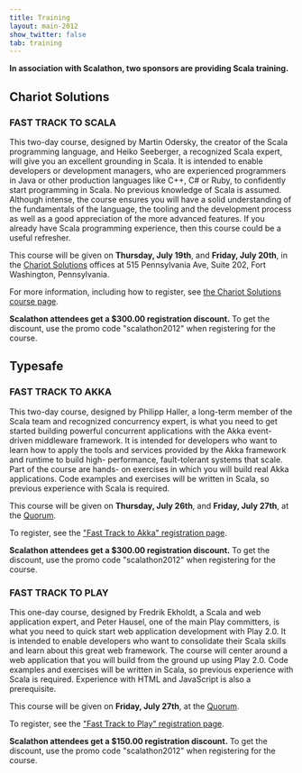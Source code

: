 ```yaml
---
title: Training
layout: main-2012
show_twitter: false
tab: training
---
```


**In association with Scalathon, two sponsors are providing Scala training.**

## Chariot Solutions

### FAST TRACK TO SCALA

This two-day course, designed by Martin Odersky, the creator of the Scala
programming language, and Heiko Seeberger, a recognized Scala expert, will give
you an excellent grounding in Scala.  It is intended to enable developers or
development managers, who are experienced programmers in Java or other
production languages like C++, C# or Ruby, to confidently start programming in
Scala. No previous knowledge of Scala is assumed. Although intense, the course
ensures you will have a solid understanding of the fundamentals of the
language, the tooling and the development process as well as a good
appreciation of the more advanced features. If you already have Scala
programming experience, then this course could be a useful refresher.

This course will be given on **Thursday, July 19th**, and
**Friday, July 20th**, in the [Chariot Solutions][] offices at 
515 Pennsylvania Ave, Suite 202, Fort Washington, Pennsylvania.

For more information, including how to register, see
[the Chariot Solutions course page](http://chariotsolutions.com/training_events/fast-track-to-scala-2012-07-19).

**Scalathon attendees get a $300.00 registration discount.**
To get the discount, use the promo code "scalathon2012" when registering for the course.

[Chariot Solutions]: http://www.chariotsolutions.com/

## Typesafe

### FAST TRACK TO AKKA

This two-day course, designed by Philipp Haller, a long-term member of the
Scala team and recognized concurrency expert, is what you need to get started
building powerful concurrent applications with the Akka event-driven middleware
framework.  It is intended for developers who want to learn how to apply the
tools and services provided by the Akka framework and runtime to build high-
performance, fault-tolerant systems that scale.  Part of the course are hands-
on exercises in which you will build real Akka applications.  Code examples and
exercises will be written in Scala, so previous experience with Scala is
required.

This course will be given on **Thursday, July 26th**, and
**Friday, July 27th**, at the [Quorum][].

To register, see the
["Fast Track to Akka" registration page](http://www.eventbrite.com/event/3715264456).

**Scalathon attendees get a $300.00 registration discount.**
To get the discount, use the promo code "scalathon2012" when registering for the course.

### FAST TRACK TO PLAY

This one-day course, designed by Fredrik Ekholdt, a Scala and web application
expert, and Peter Hausel, one of the main Play committers, is what you need to
quick start web application development with Play 2.0.  It is intended to
enable developers who want to consolidate their Scala skills and learn about
this great web framework.  The course will center around a web application that
you will build from the ground up using Play 2.0.  Code examples and exercises
will be written in Scala, so previous experience with Scala is required.
Experience with HTML and JavaScript is also a prerequisite.

This course will be given on **Friday, July 27th**, at the [Quorum][].

To register, see the
["Fast Track to Play" registration page](http://www.eventbrite.com/event/3715292540).

**Scalathon attendees get a $150.00 registration discount.**
To get the discount, use the promo code "scalathon2012" when registering for the course.

[Quorum]: http://www.sciencecenter.org/programs/quorum
